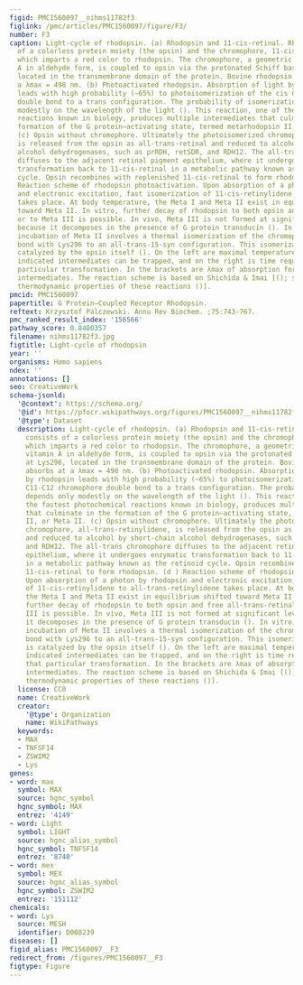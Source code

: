 ```yaml
---
figid: PMC1560097__nihms11782f3
figlink: /pmc/articles/PMC1560097/figure/F3/
number: F3
caption: Light-cycle of rhodopsin. (a) Rhodopsin and 11-cis-retinal. Rhodopsin consists
  of a colorless protein moiety (the opsin) and the chromophore, 11-cis-retinylidene,
  which imparts a red color to rhodopsin. The chromophore, a geometric isomer of vitamin
  A in aldehyde form, is coupled to opsin via the protonated Schiff base at Lys296,
  located in the transmembrane domain of the protein. Bovine rhodopsin absorbs at
  a λmax = 498 nm. (b) Photoactivated rhodopsin. Absorption of light by rhodopsin
  leads with high probability (~65%) to photoisomerization of the cis C11-C12 chromophore
  double bond to a trans configuration. The probability of isomerization depends only
  modestly on the wavelength of the light (). This reaction, one of the fastest photochemical
  reactions known in biology, produces multiple intermediates that culminate in the
  formation of the G protein–activating state, termed metarhodopsin II, or Meta II.
  (c) Opsin without chromophore. Ultimately the photoisomerized chromophore, all-trans-retinylidene,
  is released from the opsin as all-trans-retinal and reduced to alcohol by short-chain
  alcohol dehydrogenases, such as prRDH, retSDR, and RDH12. The all-trans chromophore
  diffuses to the adjacent retinal pigment epithelium, where it undergoes enzymatic
  transformation back to 11-cis-retinal in a metabolic pathway known as the retinoid
  cycle. Opsin recombines with replenished 11-cis-retinal to form rhodopsin. (d )
  Reaction scheme of rhodopsin photoactivation. Upon absorption of a photon by rhodopsin
  and electronic excitation, fast isomerization of 11-cis-retinylidene to all-trans-retinylidene
  takes place. At body temperature, the Meta I and Meta II exist in equilibrium shifted
  toward Meta II. In vitro, further decay of rhodopsin to both opsin and free all-trans-retinal
  or to Meta III is possible. In vivo, Meta III is not formed at significant levels
  because it decomposes in the presence of G protein transducin (). In vitro, prolonged
  incubation of Meta II involves a thermal isomerization of the chromophore double
  bond with Lys296 to an all-trans-15-syn configuration. This isomerization step is
  catalyzed by the opsin itself (). On the left are maximal temperatures at which
  indicated intermediates can be trapped, and on the right is time required for that
  particular transformation. In the brackets are λmax of absorption for different
  intermediates. The reaction scheme is based on Shichida & Imai [(); see also the
  thermodynamic properties of these reactions ()].
pmcid: PMC1560097
papertitle: G Protein–Coupled Receptor Rhodopsin.
reftext: Krzysztof Palczewski. Annu Rev Biochem. ;75:743-767.
pmc_ranked_result_index: '156566'
pathway_score: 0.8480357
filename: nihms11782f3.jpg
figtitle: Light-cycle of rhodopsin
year: ''
organisms: Homo sapiens
ndex: ''
annotations: []
seo: CreativeWork
schema-jsonld:
  '@context': https://schema.org/
  '@id': https://pfocr.wikipathways.org/figures/PMC1560097__nihms11782f3.html
  '@type': Dataset
  description: Light-cycle of rhodopsin. (a) Rhodopsin and 11-cis-retinal. Rhodopsin
    consists of a colorless protein moiety (the opsin) and the chromophore, 11-cis-retinylidene,
    which imparts a red color to rhodopsin. The chromophore, a geometric isomer of
    vitamin A in aldehyde form, is coupled to opsin via the protonated Schiff base
    at Lys296, located in the transmembrane domain of the protein. Bovine rhodopsin
    absorbs at a λmax = 498 nm. (b) Photoactivated rhodopsin. Absorption of light
    by rhodopsin leads with high probability (~65%) to photoisomerization of the cis
    C11-C12 chromophore double bond to a trans configuration. The probability of isomerization
    depends only modestly on the wavelength of the light (). This reaction, one of
    the fastest photochemical reactions known in biology, produces multiple intermediates
    that culminate in the formation of the G protein–activating state, termed metarhodopsin
    II, or Meta II. (c) Opsin without chromophore. Ultimately the photoisomerized
    chromophore, all-trans-retinylidene, is released from the opsin as all-trans-retinal
    and reduced to alcohol by short-chain alcohol dehydrogenases, such as prRDH, retSDR,
    and RDH12. The all-trans chromophore diffuses to the adjacent retinal pigment
    epithelium, where it undergoes enzymatic transformation back to 11-cis-retinal
    in a metabolic pathway known as the retinoid cycle. Opsin recombines with replenished
    11-cis-retinal to form rhodopsin. (d ) Reaction scheme of rhodopsin photoactivation.
    Upon absorption of a photon by rhodopsin and electronic excitation, fast isomerization
    of 11-cis-retinylidene to all-trans-retinylidene takes place. At body temperature,
    the Meta I and Meta II exist in equilibrium shifted toward Meta II. In vitro,
    further decay of rhodopsin to both opsin and free all-trans-retinal or to Meta
    III is possible. In vivo, Meta III is not formed at significant levels because
    it decomposes in the presence of G protein transducin (). In vitro, prolonged
    incubation of Meta II involves a thermal isomerization of the chromophore double
    bond with Lys296 to an all-trans-15-syn configuration. This isomerization step
    is catalyzed by the opsin itself (). On the left are maximal temperatures at which
    indicated intermediates can be trapped, and on the right is time required for
    that particular transformation. In the brackets are λmax of absorption for different
    intermediates. The reaction scheme is based on Shichida & Imai [(); see also the
    thermodynamic properties of these reactions ()].
  license: CC0
  name: CreativeWork
  creator:
    '@type': Organization
    name: WikiPathways
  keywords:
  - MAX
  - TNFSF14
  - ZSWIM2
  - Lys
genes:
- word: max
  symbol: MAX
  source: hgnc_symbol
  hgnc_symbol: MAX
  entrez: '4149'
- word: Light
  symbol: LIGHT
  source: hgnc_alias_symbol
  hgnc_symbol: TNFSF14
  entrez: '8740'
- word: mex
  symbol: MEX
  source: hgnc_alias_symbol
  hgnc_symbol: ZSWIM2
  entrez: '151112'
chemicals:
- word: Lys
  source: MESH
  identifier: D008239
diseases: []
figid_alias: PMC1560097__F3
redirect_from: /figures/PMC1560097__F3
figtype: Figure
---
```

